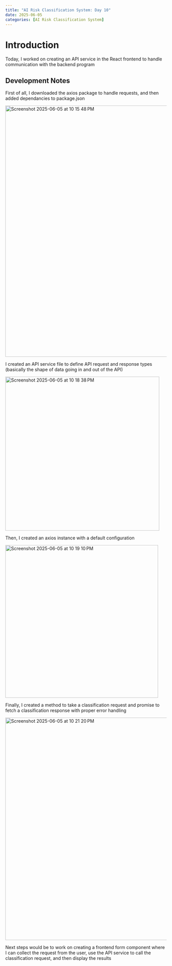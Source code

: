 ```yaml
---
title: "AI Risk Classification System: Day 10"
date: 2025-06-05
categories: [AI Risk Classification System]
---
```


# Introduction

Today, I worked on creating an API service in the React frontend to handle communication with the backend program

## Development Notes

First of all, I downloaded the axios package to handle requests, and then added dependancies to package.json

<img width="785" alt="Screenshot 2025-06-05 at 10 15 48 PM" src="https://github.com/user-attachments/assets/1cd9e8e7-4f8c-4e9d-863a-2c1930041b5f" />

I created an API service file to define API request and response types (basically the shape of data going in and out of the API)

<img width="481" alt="Screenshot 2025-06-05 at 10 18 38 PM" src="https://github.com/user-attachments/assets/7d5a33c8-8b23-4cd4-a106-3b63ca2038f6" />

Then, I created an axios instance with a default configuration

<img width="477" alt="Screenshot 2025-06-05 at 10 19 10 PM" src="https://github.com/user-attachments/assets/ba3d9306-964d-49ed-881b-780563282a75" />

Finally, I created a method to take a classification request and promise to fetch a classification response with proper error handling

<img width="695" alt="Screenshot 2025-06-05 at 10 21 20 PM" src="https://github.com/user-attachments/assets/29d06e5f-0bd4-427c-a3c0-02ba53623c39" />

Next steps would be to work on creating a frontend form component where I can collect the request from the user, use the API service to call the classification request, and then display the results

